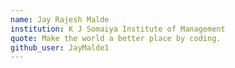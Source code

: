 ```yaml
---
name: Jay Rajesh Malde
institution: K J Somaiya Institute of Management
quote: Make the world a better place by coding.
github_user: JayMalde1
---
```


